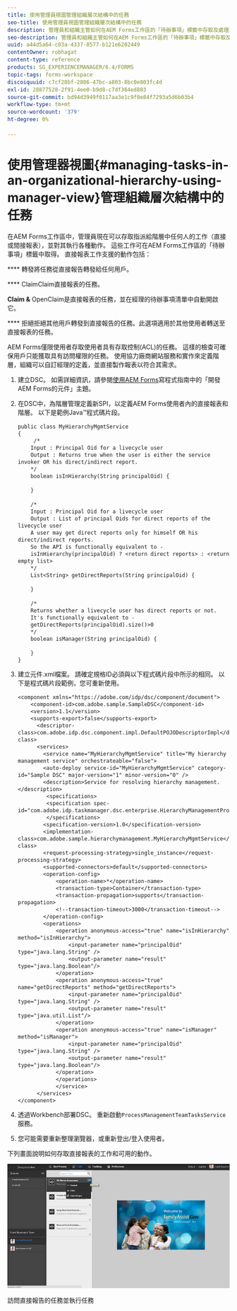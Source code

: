 ```yaml
---
title: 使用管理員視圖管理組織層次結構中的任務
seo-title: 使用管理員視圖管理組織層次結構中的任務
description: 管理員和組織主管如何在AEM Forms工作區的「待辦事項」標籤中存取及處理其直接和間接報表的工作。
seo-description: 管理員和組織主管如何在AEM Forms工作區的「待辦事項」標籤中存取及處理其直接和間接報表的工作。
uuid: a44d5a64-c03a-4337-8577-b121e6202449
contentOwner: robhagat
content-type: reference
products: SG_EXPERIENCEMANAGER/6.4/FORMS
topic-tags: forms-workspace
discoiquuid: c7cf28bf-2806-47bc-a803-8bc0e803fc4d
exl-id: 28877528-2f91-4ee0-b9d8-c7df364ed803
source-git-commit: bd94d3949f0117aa3e1c9f0e84f7293a5d6b03b4
workflow-type: tm+mt
source-wordcount: '379'
ht-degree: 0%

---
```


# 使用管理器視圖{#managing-tasks-in-an-organizational-hierarchy-using-manager-view}管理組織層次結構中的任務

在AEM Forms工作區中，管理員現在可以存取指派給階層中任何人的工作（直接或間接報表），並對其執行各種動作。 這些工作可在AEM Forms工作區的「待辦事項」標籤中取得。 直接報表工作支援的動作包括：

**** 轉發將任務從直接報告轉發給任何用戶。

**** ClaimClaim直接報表的任務。

**Claim &amp;** OpenClaim是直接報表的任務，並在經理的待辦事項清單中自動開啟它。

**** 拒絕拒絕其他用戶轉發到直接報告的任務。此選項適用於其他使用者轉送至直接報表的任務。

AEM Forms僅限使用者存取使用者具有存取控制(ACL)的任務。 這樣的檢查可確保用戶只能獲取具有訪問權限的任務。 使用協力廠商網站服務和實作來定義階層，組織可以自訂經理的定義，並直接製作報表以符合其需求。

1. 建立DSC。 如需詳細資訊，請參閱[使用AEM Forms](https://www.adobe.com/go/learn_aemforms_programming_63)寫程式指南中的「開發AEM Forms的元件」主題。
1. 在DSC中，為階層管理定義新SPI，以定義AEM Forms使用者內的直接報表和階層。 以下是範例Java™程式碼片段。

   ```as3
   public class MyHierarchyMgmtService 
   { 
        /*
       Input : Principal Oid for a livecycle user
       Output : Returns true when the user is either the service invoker OR his direct/indirect report.
       */
       boolean isInHierarchy(String principalOid) {
   
       }
   
       /* 
       Input : Principal Oid for a livecycle user
       Output : List of principal Oids for direct reports of the livecycle user
       A user may get direct reports only for himself OR his direct/indirect reports.
       So the API is functionally equivalent to - 
       isInHierarchy(principalOid) ? <return direct reports> : <return empty list>
       */
       List<String> getDirectReports(String principalOid) {
   
       }
   
       /* 
       Returns whether a livecycle user has direct reports or not.
       It's functionally equivalent to -
       getDirectReports(principalOid).size()>0
       */
       boolean isManager(String principalOid) {
   
       }  
   }
   ```

1. 建立元件.xml檔案。 請確定規格ID必須與以下程式碼片段中所示的相同。 以下是程式碼片段範例，您可重新使用。

   ```as3
   <component xmlns="https://adobe.com/idp/dsc/component/document"> 
       <component-id>com.adobe.sample.SampleDSC</component-id> 
       <version>1.1</version> 
       <supports-export>false</supports-export> 
         <descriptor-class>com.adobe.idp.dsc.component.impl.DefaultPOJODescriptorImpl</descriptor-class> 
         <services> 
           <service name="MyHierarchyMgmtService" title="My hierarchy management service" orchestrateable="false"> 
           <auto-deploy service-id="MyHierarchyMgmtService" category-id="Sample DSC" major-version="1" minor-version="0" /> 
           <description>Service for resolving hierarchy management.</description> 
            <specifications> 
            <specification spec-id="com.adobe.idp.taskmanager.dsc.enterprise.HierarchyManagementProvider"/> 
            </specifications> 
           <specification-version>1.0</specification-version> 
           <implementation-class>com.adobe.sample.hierarchymanagement.MyHierarchyMgmtService</implementation-class> 
           <request-processing-strategy>single_instance</request-processing-strategy> 
           <supported-connectors>default</supported-connectors> 
           <operation-config> 
               <operation-name>*</operation-name> 
               <transaction-type>Container</transaction-type> 
               <transaction-propagation>supports</transaction-propagation> 
               <!--transaction-timeout>3000</transaction-timeout--> 
           </operation-config> 
           <operations> 
               <operation anonymous-access="true" name="isInHierarchy" method="isInHierarchy"> 
                   <input-parameter name="principalOid" type="java.lang.String" /> 
                   <output-parameter name="result" type="java.lang.Boolean"/> 
               </operation> 
               <operation anonymous-access="true" name="getDirectReports" method="getDirectReports"> 
                   <input-parameter name="principalOid" type="java.lang.String" /> 
                   <output-parameter name="result" type="java.util.List"/> 
               </operation> 
               <operation anonymous-access="true" name="isManager" method="isManager"> 
                   <input-parameter name="principalOid" type="java.lang.String" /> 
                   <output-parameter name="result" type="java.lang.Boolean"/> 
               </operation> 
               </operations> 
               </service> 
         </services>
   </component>
   ```

1. 透過Workbench部署DSC。 重新啟動`ProcessManagementTeamTasksService`服務。
1. 您可能需要重新整理瀏覽器，或重新登出/登入使用者。

下列畫面說明如何存取直接報表的工作和可用的動作。

![cu_manager_view](assets/cu_manager_view.png)

訪問直接報告的任務並執行任務
